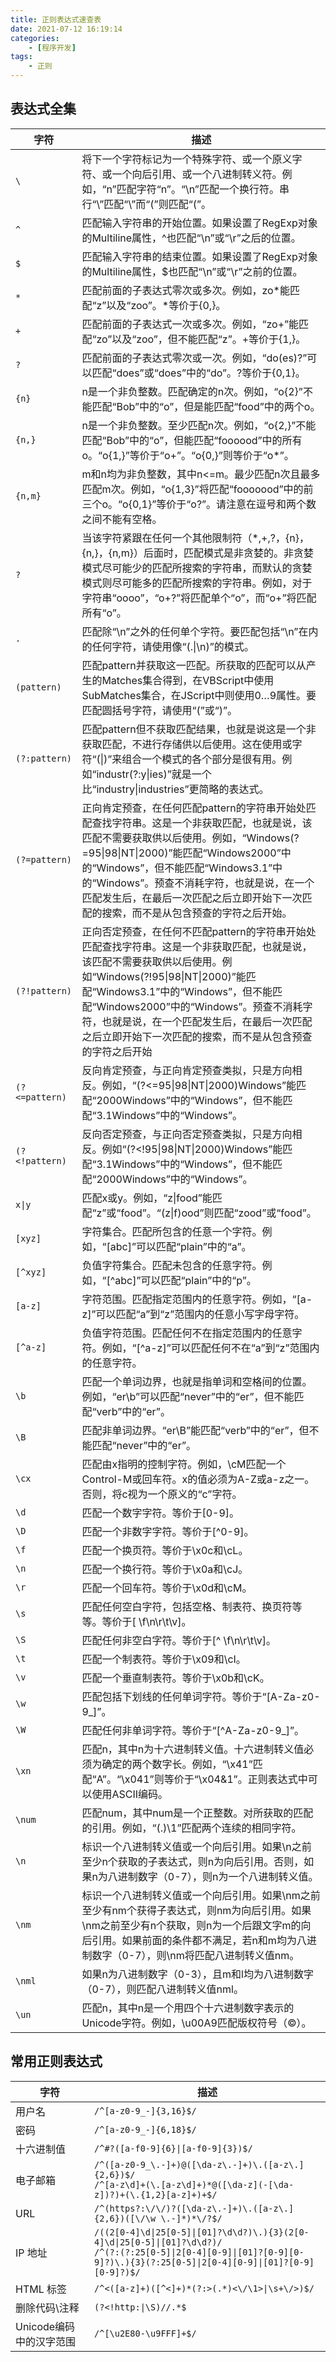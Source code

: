```yaml
---
title: 正则表达式速查表
date: 2021-07-12 16:19:14
categories: 
    - [程序开发]
tags: 
    - 正则
---
```


## 表达式全集

|字符|描述|
|---|---|
|`\`|将下一个字符标记为一个特殊字符、或一个原义字符、或一个向后引用、或一个八进制转义符。例如，“n”匹配字符“n”。“\n”匹配一个换行符。串行“\\”匹配“\”而“\(”则匹配“(”。|
|`^`|匹配输入字符串的开始位置。如果设置了RegExp对象的Multiline属性，^也匹配“\n”或“\r”之后的位置。|
|`$`|匹配输入字符串的结束位置。如果设置了RegExp对象的Multiline属性，$也匹配“\n”或“\r”之前的位置。|
|`*`|匹配前面的子表达式零次或多次。例如，zo*能匹配“z”以及“zoo”。\*等价于{0,}。|
|`+`|匹配前面的子表达式一次或多次。例如，“zo+”能匹配“zo”以及“zoo”，但不能匹配“z”。+等价于{1,}。|
|`?`|匹配前面的子表达式零次或一次。例如，“do(es)?”可以匹配“does”或“does”中的“do”。?等价于{0,1}。|
|`{n}`|n是一个非负整数。匹配确定的n次。例如，“o{2}”不能匹配“Bob”中的“o”，但是能匹配“food”中的两个o。|
|`{n,}`|n是一个非负整数。至少匹配n次。例如，“o{2,}”不能匹配“Bob”中的“o”，但能匹配“foooood”中的所有o。“o{1,}”等价于“o+”。“o{0,}”则等价于“o*”。|
|`{n,m}`|m和n均为非负整数，其中n<=m。最少匹配n次且最多匹配m次。例如，“o{1,3}”将匹配“fooooood”中的前三个o。“o{0,1}”等价于“o?”。请注意在逗号和两个数之间不能有空格。|
|`?`|当该字符紧跟在任何一个其他限制符（*,+,?，{n}，{n,}，{n,m}）后面时，匹配模式是非贪婪的。非贪婪模式尽可能少的匹配所搜索的字符串，而默认的贪婪模式则尽可能多的匹配所搜索的字符串。例如，对于字符串“oooo”，“o+?”将匹配单个“o”，而“o+”将匹配所有“o”。|
|`.`|匹配除“\n”之外的任何单个字符。要匹配包括“\n”在内的任何字符，请使用像“(.\|\n)”的模式。|
|`(pattern)`|匹配pattern并获取这一匹配。所获取的匹配可以从产生的Matches集合得到，在VBScript中使用SubMatches集合，在JScript中则使用$0…$9属性。要匹配圆括号字符，请使用“\(”或“\)”。|
|`(?:pattern)`|匹配pattern但不获取匹配结果，也就是说这是一个非获取匹配，不进行存储供以后使用。这在使用或字符“(\|)”来组合一个模式的各个部分是很有用。例如“industr(?:y\|ies)”就是一个比“industry\|industries”更简略的表达式。|
|`(?=pattern)`|正向肯定预查，在任何匹配pattern的字符串开始处匹配查找字符串。这是一个非获取匹配，也就是说，该匹配不需要获取供以后使用。例如，“Windows(?=95\|98\|NT\|2000)”能匹配“Windows2000”中的“Windows”，但不能匹配“Windows3.1”中的“Windows”。预查不消耗字符，也就是说，在一个匹配发生后，在最后一次匹配之后立即开始下一次匹配的搜索，而不是从包含预查的字符之后开始。|
|`(?!pattern)`|正向否定预查，在任何不匹配pattern的字符串开始处匹配查找字符串。这是一个非获取匹配，也就是说，该匹配不需要获取供以后使用。例如“Windows(?!95\|98\|NT\|2000)”能匹配“Windows3.1”中的“Windows”，但不能匹配“Windows2000”中的“Windows”。预查不消耗字符，也就是说，在一个匹配发生后，在最后一次匹配之后立即开始下一次匹配的搜索，而不是从包含预查的字符之后开始|
|`(?<=pattern)`|反向肯定预查，与正向肯定预查类拟，只是方向相反。例如，“(?<=95\|98\|NT\|2000)Windows”能匹配“2000Windows”中的“Windows”，但不能匹配“3.1Windows”中的“Windows”。|
|`(?<!pattern)`|反向否定预查，与正向否定预查类拟，只是方向相反。例如“(?<!95\|98\|NT\|2000)Windows”能匹配“3.1Windows”中的“Windows”，但不能匹配“2000Windows”中的“Windows”。|
|`x\|y`|匹配x或y。例如，“z\|food”能匹配“z”或“food”。“(z\|f)ood”则匹配“zood”或“food”。|
|`[xyz]`|字符集合。匹配所包含的任意一个字符。例如，“[abc]”可以匹配“plain”中的“a”。|
|`[^xyz]`|负值字符集合。匹配未包含的任意字符。例如，“[^abc]”可以匹配“plain”中的“p”。|
|`[a-z]`|字符范围。匹配指定范围内的任意字符。例如，“[a-z]”可以匹配“a”到“z”范围内的任意小写字母字符。|
|`[^a-z]`|负值字符范围。匹配任何不在指定范围内的任意字符。例如，“[^a-z]”可以匹配任何不在“a”到“z”范围内的任意字符。|
|`\b`|匹配一个单词边界，也就是指单词和空格间的位置。例如，“er\b”可以匹配“never”中的“er”，但不能匹配“verb”中的“er”。|
|`\B`|匹配非单词边界。“er\B”能匹配“verb”中的“er”，但不能匹配“never”中的“er”。|
|`\cx`|匹配由x指明的控制字符。例如，\cM匹配一个Control-M或回车符。x的值必须为A-Z或a-z之一。否则，将c视为一个原义的“c”字符。|
|`\d`|匹配一个数字字符。等价于[0-9]。|
|`\D`|匹配一个非数字字符。等价于[^0-9]。|
|`\f`|匹配一个换页符。等价于\x0c和\cL。|
|`\n`|匹配一个换行符。等价于\x0a和\cJ。|
|`\r`|匹配一个回车符。等价于\x0d和\cM。|
|`\s`|匹配任何空白字符，包括空格、制表符、换页符等等。等价于[ \f\n\r\t\v]。|
|`\S`|匹配任何非空白字符。等价于[^ \f\n\r\t\v]。|
|`\t`|匹配一个制表符。等价于\x09和\cI。|
|`\v`|匹配一个垂直制表符。等价于\x0b和\cK。|
|`\w`|匹配包括下划线的任何单词字符。等价于“[A-Za-z0-9_]”。|
|`\W`|匹配任何非单词字符。等价于“[^A-Za-z0-9_]”。|
|`\xn`|匹配n，其中n为十六进制转义值。十六进制转义值必须为确定的两个数字长。例如，“\x41”匹配“A”。“\x041”则等价于“\x04&1”。正则表达式中可以使用ASCII编码。|
|`\num`|匹配num，其中num是一个正整数。对所获取的匹配的引用。例如，“(.)\1”匹配两个连续的相同字符。|
|`\n`|标识一个八进制转义值或一个向后引用。如果\n之前至少n个获取的子表达式，则n为向后引用。否则，如果n为八进制数字（0-7），则n为一个八进制转义值。|
|`\nm`|标识一个八进制转义值或一个向后引用。如果\nm之前至少有nm个获得子表达式，则nm为向后引用。如果\nm之前至少有n个获取，则n为一个后跟文字m的向后引用。如果前面的条件都不满足，若n和m均为八进制数字（0-7），则\nm将匹配八进制转义值nm。|
|`\nml`|如果n为八进制数字（0-3），且m和l均为八进制数字（0-7），则匹配八进制转义值nml。|
|`\un`|匹配n，其中n是一个用四个十六进制数字表示的Unicode字符。例如，\u00A9匹配版权符号（©）。|

## 常用正则表达式

|字符|描述|
|---|---|
|用户名|`/^[a-z0-9_-]{3,16}$/`|
|密码|`/^[a-z0-9_-]{6,18}$/`|
|十六进制值|`/^#?([a-f0-9]{6}\|[a-f0-9]{3})$/`|
|电子邮箱|`/^([a-z0-9_\.-]+)@([\da-z\.-]+)\.([a-z\.]{2,6})$/`<br>`/^[a-z\d]+(\.[a-z\d]+)*@([\da-z](-[\da-z])?)+(\.{1,2}[a-z]+)+$/`|
|URL|`/^(https?:\/\/)?([\da-z\.-]+)\.([a-z\.]{2,6})([\/\w \.-]*)*\/?$/`|
|IP 地址|`/((2[0-4]\d\|25[0-5]\|[01]?\d\d?)\.){3}(2[0-4]\d\|25[0-5]\|[01]?\d\d?)/`<br>`/^(?:(?:25[0-5]\|2[0-4][0-9]\|[01]?[0-9][0-9]?)\.){3}(?:25[0-5]\|2[0-4][0-9]\|[01]?[0-9][0-9]?)$/`|
|HTML 标签|`/^<([a-z]+)([^<]+)*(?:>(.*)<\/\1>\|\s+\/>)$/`|
|删除代码\\注释|`(?<!http:\|\S)//.*$`|
|Unicode编码中的汉字范围|`/^[\u2E80-\u9FFF]+$/`|

